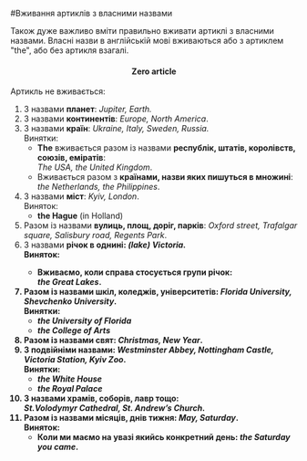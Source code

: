 #Вживання артиклів з власними назвами

Також дуже важливо вмiти правильно вживати артиклi з власними
назвами. Власнi назви в англiйськiй мовi вживаються або з артиклем
"the", або без артикля взагалi.

<center><h4>Zero article</h4></center>
Артикль не вживається:

<ol>
<li>З назвами <b>планет</b>: <i>Jupiter, Earth.</i></li>
<li>З назвами <b>континентів</b>: <i>Europe, North America</i>. </li>
<li>З назвами <b>країн</b>: <i>Ukraine, Italy, Sweden, Russia.</i><br>
<span class="p1">Винятки</span>:
<ul>
<li><b>The</b> вживається разом із назвами <b>республік, штатів, королівств, союзів, еміратів</b>:<br> <i>The USA, the United Kingdom</i>. </li>
<li>Вживається разом з <b>країнами, назви яких пишуться в множині</b>:<br> <i>the Netherlands, the Philippines</i>. </li>
</ul>
</li>
<li>З назвами <b>міст</b>: <i>Kyiv, London</i>.<br>
<span class="p1">Виняток</span>:
<ul>
<li><b>the Hague</b> (in Holland)</li>
</ul>
</li>
<li>Разом із назвами <b>вулиць, площ, доріг, парків</b>: <i>Oxford street, Trafalgar square, Salisbury
road, Regents Park</i>.</li>
<li>З назвами <b>річок в однині<b>: <i>(lake) Victoria.</i>
<br>
<span class="p1">Виняток</span>:
<ul>
<li>Вживаємо, коли справа стосується <b>групи річок</b>:<br> <i>the Great Lakes</i>.</li>
</ul>
</li>
<li>Разом із назвами <b>шкіл, коледжів, університетів</b>: <i>Florida University, Shevchenko University</i>.
<br>
<span class="p1">Винятки</span>:
<ul>
<li><i>the University of Florida</i></li>
<li><i>the College of Arts</i></li>
</ul>
</li>
<li>Разом із назвами <b>свят</b>: <i>Christmas, New Year</i>.</li>
<li>З <b>подвійніми назвами</b>: <i>Westminster Abbey, Nottingham
Castle, Victoria Station, Kyiv Zoo</i>.
<br>
<span class="p1">Винятки</span>:
<ul>
<li><i>the White House</i></li>
<li><i>the Royal Palace</i></li>
</ul>
</li>
<li>З назвами <b>храмів, соборів, лавр</b> тощо:<br> <i>St.Volodymyr Cathedral, St. Andrew’s
Church</i>.</li>
<li>Разом із назвами <b>місяців, днів тижня</b>: <i>May, Saturday</i>.
<br>
<span class="p1">Виняток</span>:
<ul>
<li>Коли ми маємо на увазі якийсь <b>конкретний день</b>: <i>the Saturday you came</i>.</li>
</ul>
</li>
</li>
</ol>